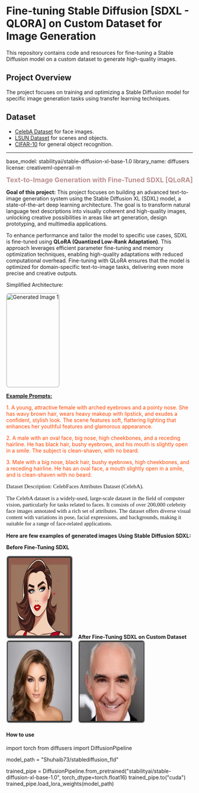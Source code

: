 # Fine-tuning Stable Diffusion [SDXL - QLORA] on Custom Dataset for Image Generation

This repository contains code and resources for fine-tuning a Stable Diffusion model on a custom dataset to generate high-quality images.

## Project Overview

The project focuses on training and optimizing a Stable Diffusion model for specific image generation tasks using transfer learning techniques.

## Dataset

-  [CelebA Dataset](http://mmlab.ie.cuhk.edu.hk/projects/CelebA.html) for face images.
- [LSUN Dataset](https://www.yf.io/p/lsun) for scenes and objects.
- [CIFAR-10](https://www.cs.toronto.edu/~kriz/cifar.html) for general object recognition.

---
base_model: stabilityai/stable-diffusion-xl-base-1.0
library_name: diffusers
license: creativeml-openrail-m


<strong style="color: rosybrown; font-size: 18px">Text-to-Image Generation with Fine-Tuned SDXL [QLoRA]</strong>

<strong>Goal of this project:</strong> This project focuses on building an advanced text-to-image generation system using the Stable Diffusion XL (SDXL) model, a state-of-the-art deep learning architecture. The goal is to transform natural language text descriptions into visually coherent and high-quality images, unlocking creative possibilities in areas like art generation, design prototyping, and multimedia applications.

To enhance performance and tailor the model to specific use cases, SDXL is fine-tuned using <strong>QLoRA (Quantized Low-Rank Adaptation)</strong>. This approach leverages efficient parameter fine-tuning and memory optimization techniques, enabling high-quality adaptations with reduced computational overhead. Fine-tuning with QLoRA ensures that the model is optimized for domain-specific text-to-image tasks, delivering even more precise and creative outputs.

Simplified Architecture:

<img src="https://huggingface.co/stabilityai/stable-diffusion-xl-base-1.0/resolve/main/pipeline.png" alt="Generated Image 1" style="max-width: 35%; height: 250px; border: 2px solid #ccc; border-radius: 8px; display: inline-block; margin-right: 10px;">


<strong style="text-decoration: underline">Example Prompts: </strong>
<p style="color: orangered">1. A young, attractive female with arched eyebrows and a pointy nose. She has wavy brown hair, wears heavy makeup with lipstick, and exudes a confident, stylish look. The scene features soft, flattering lighting that enhances her youthful features and glamorous appearance.</p>
<p style="color: orangered">2. A male with an oval face, big nose, high cheekbones, and a receding hairline. He has black hair, bushy eyebrows, and his mouth is slightly open in a smile. The subject is clean-shaven, with no beard.</p>
<p style="color: orangered">3. Male with a big nose, black hair, bushy eyebrows, high cheekbones, and a receding hairline. He has an oval face, a mouth slightly open in a smile, and is clean-shaven with no beard.</p>


<p style="font-family:Lucida Sans ;font-size:15px;">Dataset Description: CelebFaces Attributes Dataset (CelebA).</p>

<p style="font-family: Lucida Sans ;font-size:15px;">The CelebA dataset is a widely-used, large-scale dataset in the field of computer vision, particularly for tasks related to faces. It consists of over 200,000 celebrity face images annotated with a rich set of attributes. The dataset offers diverse visual content with variations in pose, facial expressions, and backgrounds, making it suitable for a range of face-related applications.</p>


<strong>Here are few examples of generated images Using Stable Diffusion SDXL:</strong>

<strong>Before Fine-Tuning SDXL</strong>

<img src="./generated_img1.png" alt="Generated Image 1" style="max-width: 35%; height: 220px; border: 2px solid #ccc; border-radius: 8px; display: inline-block; margin-right: 10px;">
<strong>After Fine-Tuning SDXL on Custom Dataset</strong>
<img src="./after_training_img1.png" alt="After Fine-Tuning Image 1" style="max-width: 35%; height: 220px; border: 2px solid #ccc; border-radius: 8px; display: inline-block; margin-right: 10px;">
<img src="./after_training_img2.png" alt="After Fine-Tuning Image 2" style="max-width: 35%; height: 220px; border: 2px solid #ccc; border-radius: 8px; display: inline-block;">



<!-- ![img_0](./image_10.png)

![img_2](./image_21.png)
![img_3](./image_31.png)

 -->




#### How to use


import torch
from diffusers import DiffusionPipeline

model_path = "Shuhaib73/stablediffusion_fld"

trained_pipe = DiffusionPipeline.from_pretrained("stabilityai/stable-diffusion-xl-base-1.0", torch_dtype=torch.float16)
trained_pipe.to("cuda")
trained_pipe.load_lora_weights(model_path)

